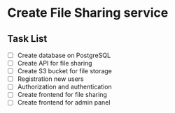 # Create File Sharing service

## Task List
- [ ] Create database on PostgreSQL
- [ ] Create API for file sharing
- [ ] Create S3 bucket for file storage
- [ ] Registration new users
- [ ] Authorization and authentication
- [ ] Create frontend for file sharing
- [ ] Create frontend for admin panel
